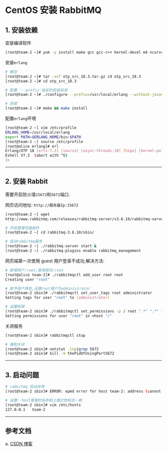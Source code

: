 # CentOS 安装 RabbitMQ

## 1. 安装依赖

安装编译软件

```sh
[root@team-2 ~]# yum -y install make gcc gcc-c++ kernel-devel m4 ncurses-devel openssl-devel
```

安装`erlang`

```sh
# 解压
[root@team-2 ~]# tar -xvf otp_src_18.3.tar.gz cd otp_src_18.3
[root@team-2 ~]# cd otp_src_18.3

# 配置 '--prefix'指定的安装目录
[root@team-2 ~]# ./configure --prefix=/usr/local/erlang --without-javac

# 安装
[root@team-2 ~]# make && make install
```

配置`erlang`环境

```sh
[root@team-2 ~] vim /etc/profile
ERLANG_HOME=/usr/local/erlang
export PATH=$ERLANG_HOME/bin:$PATH
[root@team-2 ~] source /etc/profile
[root@alice erlang]# erl
Erlang/OTP 18 [erts-7.3] [source] [async-threads:10] [hipe] [kernel-poll:false]
Eshell V7.3  (abort with ^G)
1>
```

---

## 2. 安装 Rabbit

需要开启防火墙`15672`和`5672`端口.

网页访问地址: `http://服务器Ip:15672`

```sh
[root@team-2 ~] wget
http://www.rabbitmq.com/releases/rabbitmq-server/v3.6.10/rabbitmq-server-generic-unix-3.6.10.tar.xz

# 开启管理页面插件
[root@team-2 ~] cd rabbitmq-3.6.10/sbin/

# 启动rabbitmq服务
[root@team-2 ~] ./rabbitmq-server start &
[root@team-2 ~] ./rabbitmq-plugins enable rabbitmq_management
```

网页端第一次使用 guest 用户登录不成功,解决方法:

```sh
# 新增用户:root,登录密码:root
[root@alice team-2]# ./rabbitmqctl add_user root root
Creating user "root"

# 赋予用户角色,设置root用户为administrator
[root@team-2 sbin]# ./rabbitmqctl set_user_tags root administrator
Setting tags for user "root" to [administrator]

# 设置权限
[root@team-2 sbin]# ./rabbitmqctl set_permissions -p / root ".*" ".*" ".*"
Setting permissions for user "root" in vhost "/"
```

关闭服务

```sh
[root@team-2 sbin]# rabbitmqctl stop

# 强制关闭
[root@team-2 sbin]# netstat -lnp|grep 5672
[root@team-2 sbin]# kill -9 thePidOfUsingPort5672
```

---

## 3. 启动问题

```sh
# rabbitmq 启动异常
[root@team-2 sbin]# ERROR: epmd error for host team-2: address (cannot connect to host/port)

# 设置: host里面的名称和上面红色标志一致
[root@team-2 sbin]# vim /etc/hosts
127.0.0.1   team-2
```

---

## 参考文档

a. [CSDN 博客](http://blog.csdn.net/a15134566493/article/details/51393955)
